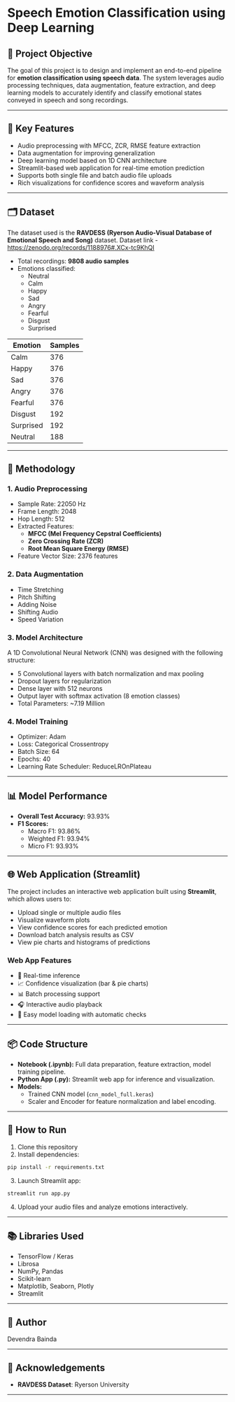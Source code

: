 # Speech Emotion Classification using Deep Learning

## 📌 Project Objective

The goal of this project is to design and implement an end-to-end pipeline for **emotion classification using speech data**. The system leverages audio processing techniques, data augmentation, feature extraction, and deep learning models to accurately identify and classify emotional states conveyed in speech and song recordings.

---

## 🎯 Key Features

- Audio preprocessing with MFCC, ZCR, RMSE feature extraction
- Data augmentation for improving generalization
- Deep learning model based on 1D CNN architecture
- Streamlit-based web application for real-time emotion prediction
- Supports both single file and batch audio file uploads
- Rich visualizations for confidence scores and waveform analysis

---

## 🗂 Dataset

The dataset used is the **RAVDESS (Ryerson Audio-Visual Database of Emotional Speech and Song)** dataset.
Dataset link - https://zenodo.org/records/1188976#.XCx-tc9KhQI

- Total recordings: **9808 audio samples**
- Emotions classified:
  - Neutral
  - Calm
  - Happy
  - Sad
  - Angry
  - Fearful
  - Disgust
  - Surprised

| Emotion   | Samples |
| --------- | ------- |
| Calm      | 376     |
| Happy     | 376     |
| Sad       | 376     |
| Angry     | 376     |
| Fearful   | 376     |
| Disgust   | 192     |
| Surprised | 192     |
| Neutral   | 188     |

---

## 🔬 Methodology

### 1. Audio Preprocessing

- Sample Rate: 22050 Hz
- Frame Length: 2048
- Hop Length: 512
- Extracted Features:
  - **MFCC (Mel Frequency Cepstral Coefficients)**
  - **Zero Crossing Rate (ZCR)**
  - **Root Mean Square Energy (RMSE)**
- Feature Vector Size: 2376 features

### 2. Data Augmentation

- Time Stretching
- Pitch Shifting
- Adding Noise
- Shifting Audio
- Speed Variation

### 3. Model Architecture

A 1D Convolutional Neural Network (CNN) was designed with the following structure:

- 5 Convolutional layers with batch normalization and max pooling
- Dropout layers for regularization
- Dense layer with 512 neurons
- Output layer with softmax activation (8 emotion classes)
- Total Parameters: \~7.19 Million

### 4. Model Training

- Optimizer: Adam
- Loss: Categorical Crossentropy
- Batch Size: 64
- Epochs: 40
- Learning Rate Scheduler: ReduceLROnPlateau

---

## 📊 Model Performance

- **Overall Test Accuracy:** 93.93%
- **F1 Scores:**
  - Macro F1: 93.86%
  - Weighted F1: 93.94%
  - Micro F1: 93.93%

---

## 🌐 Web Application (Streamlit)

The project includes an interactive web application built using **Streamlit**, which allows users to:

- Upload single or multiple audio files
- Visualize waveform plots
- View confidence scores for each predicted emotion
- Download batch analysis results as CSV
- View pie charts and histograms of predictions

### Web App Features

- 🎯 Real-time inference
- 📈 Confidence visualization (bar & pie charts)
- 📊 Batch processing support
- 🎧 Interactive audio playback
- 🔄 Easy model loading with automatic checks

---

## 📦 Code Structure

- **Notebook (.ipynb):** Full data preparation, feature extraction, model training pipeline.
- **Python App (.py):** Streamlit web app for inference and visualization.
- **Models:**
  - Trained CNN model (`cnn_model_full.keras`)
  - Scaler and Encoder for feature normalization and label encoding.

---

## 🚀 How to Run

1. Clone this repository
2. Install dependencies:

```bash
pip install -r requirements.txt
```

3. Launch Streamlit app:

```bash
streamlit run app.py
```

4. Upload your audio files and analyze emotions interactively.

---

## 📚 Libraries Used

- TensorFlow / Keras
- Librosa
- NumPy, Pandas
- Scikit-learn
- Matplotlib, Seaborn, Plotly
- Streamlit

---


## 🔖 Author

Devendra Bainda

---

## 📄 Acknowledgements

- **RAVDESS Dataset**: Ryerson University

---

